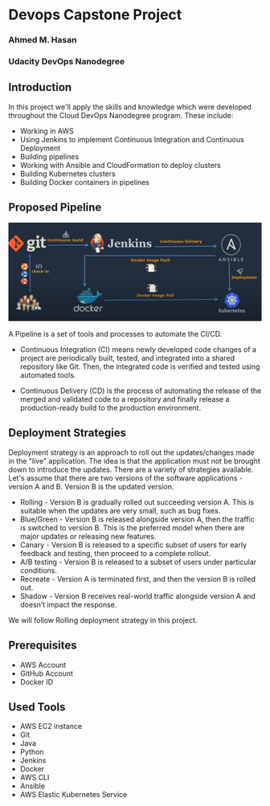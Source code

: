 # Devops Capstone Project
### Ahmed M. Hasan
### Udacity DevOps Nanodegree


## Introduction
In this project we'll apply the skills and knowledge which were developed throughout the Cloud DevOps Nanodegree program.
These include:
* Working in AWS
* Using Jenkins to implement Continuous Integration and Continuous Deployment
* Building pipelines
* Working with Ansible and CloudFormation to deploy clusters
* Building Kubernetes clusters
* Building Docker containers in pipelines

## Proposed Pipeline
![Pipeline](images/pipeline.JPG)

A Pipeline is a set of tools and processes to automate the CI/CD.

* Continuous Integration (CI) means newly developed code changes of a project are periodically built, tested, and integrated into a shared repository like Git. Then, the integrated code is verified and tested using automated tools.

* Continuous Delivery (CD) is the process of automating the release of the merged and validated code to a repository and finally release a production-ready build to the production environment.

## Deployment Strategies
Deployment strategy is an approach to roll out the updates/changes made in the "live" application. The idea is that the application must not be brought down to introduce the updates. There are a variety of strategies available. Let's assume that there are two versions of the software applications - version A and B. Version B is the updated version.

* Rolling - Version B is gradually rolled out succeeding version A. This is suitable when the updates are very small, such as bug fixes.
* Blue/Green - Version B is released alongside version A, then the traffic is switched to version B. This is the preferred model when there are major updates or releasing new features.
* Canary - Version B is released to a specific subset of users for early feedback and testing, then proceed to a complete rollout.
* A/B testing - Version B is released to a subset of users under particular conditions.
* Recreate - Version A is terminated first, and then the version B is rolled out.
* Shadow - Version B receives real-world traffic alongside version A and doesn’t impact the response.

We will follow Rolling deployment strategy in this project.

## Prerequisites
* AWS Account
* GitHub Account
* Docker ID

## Used Tools
* AWS EC2 instance
* Git
* Java
* Python
* Jenkins
* Docker
* AWS CLI
* Ansible
* AWS Elastic Kubernetes Service
